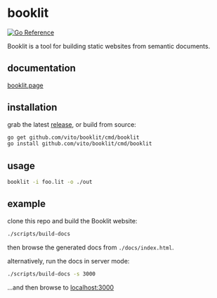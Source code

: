 # booklit

[![Go Reference](https://pkg.go.dev/badge/github.com/vito/booklit.svg)](https://pkg.go.dev/github.com/vito/booklit)

Booklit is a tool for building static websites from semantic documents.

## documentation

[booklit.page](https://booklit.page)

## installation

grab the latest [release](https://github.com/vito/booklit/releases), or build
from source:

```bash
go get github.com/vito/booklit/cmd/booklit
go install github.com/vito/booklit/cmd/booklit
```

## usage

```bash
booklit -i foo.lit -o ./out
```

## example

clone this repo and build the Booklit website:

```bash
./scripts/build-docs
```

then browse the generated docs from `./docs/index.html`.

alternatively, run the docs in server mode:

```bash
./scripts/build-docs -s 3000
```

...and then browse to [localhost:3000](https://localhost:3000)
